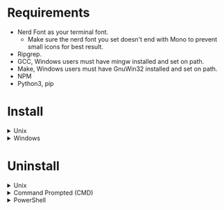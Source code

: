 # Requirements

* Nerd Font as your terminal font.
  + Make sure the nerd font you set doesn't end with Mono to prevent small icons for best result.
* Ripgrep.
* GCC, Windows users must have mingw installed and set on path.
* Make, Windows users must have GnuWin32 installed and set on path.
* NPM
* Python3, pip

# Install

<details><summary>Unix</summary>

```
git clone https://github.com/Oniup/nvim ~/.config/nvim && nvim
```

</details> <!-- Unix -->
<details><summary>Windows</summary>

___Install required packages either through___

chocolatey:
```
winget install --accept-source-agreements chocolatey.chocolatey
choco install -y neovim git ripgrep wget fd unzip gzip mingw make
```

OR WSL:

```
wsl --install
wsl
sudo add-apt-repository ppa:neovim-ppa/unstable -y
sudo apt update
sudo apt install make gcc ripgrep unzip git xclip neovim
```

> <details><summary>Command Prompted (CMD)</summary>
> 
> ```
> git clone https://github.com/Oniup/nvim  %USERPROFILE%\AppData\Local\nvim && nvim
> ```
> 
> </details> <!-- Command Prompted -->
> <details><summary>PowerShell</summary>
> 
> ```
> git clone https://github.com/Oniup/nvim $ENV:USERPROFILE\AppData\Local\nvim && nvim
> ```
> 
> </details> <!-- PowerShell -->
</details> <!-- Windows -->

# Uninstall

<details><summary>Unix</summary>

```
rm -rf ~/.config/nvim
rm -rf ~/.local/state/nvim
rm -rf ~/.local/share/nvim
```

</details> <!-- Unix -->
<details><summary>Command Prompted (CMD)</summary>

```
rd -r ~\AppData\Local\nvim
rd -r ~\AppData\Local\nvim-data
```

</details> <!-- Command Prompted -->
<details><summary>PowerShell</summary>

```
rm -Force ~\AppData\Local\nvim
rm -Force ~\AppData\Local\nvim-data
```

</details> <!-- PowerShell -->
